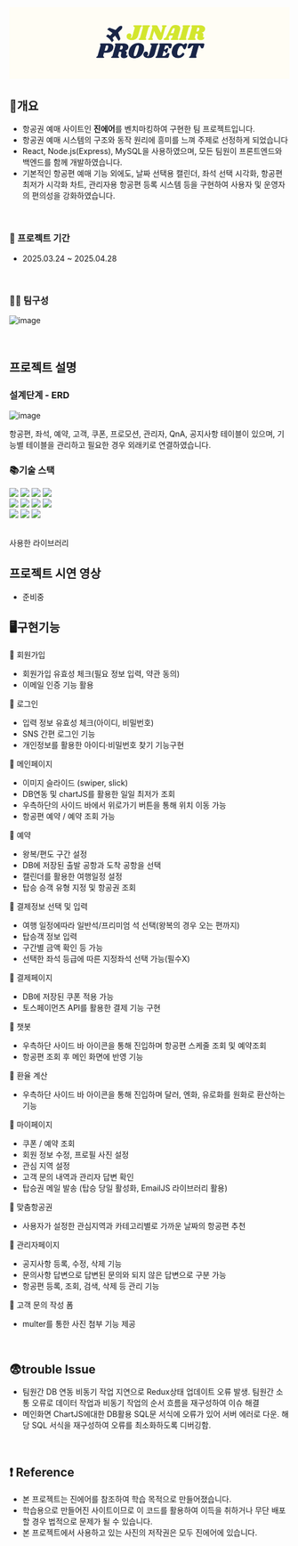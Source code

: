 <p align="center">
  <img src="https://github.com/2eo2yeo/jinAir/blob/main/client/public/images/readmetitle.png?raw=true">
</p>


## 📄개요
- 항공권 예매 사이트인 <B>진에어</B>를 벤치마킹하여 구현한 팀 프로젝트입니다.
- 항공권 예매 시스템의 구조와 동작 원리에 흥미를 느껴 주제로 선정하게 되었습니다
- React, Node.js(Express), MySQL을 사용하였으며, 모든 팀원이 프론트엔드와 백엔드를 함께 개발하였습니다.
- 기본적인 항공편 예매 기능 외에도, 날짜 선택용 캘린더, 좌석 선택 시각화, 항공편 최저가 시각화 차트, 관리자용 항공편 등록 시스템 등을 구현하여 사용자 및 운영자의 편의성을 강화하였습니다.

<br>

### 📆 프로젝트 기간
- 2025.03.24 ~ 2025.04.28

<br>

### 🙋‍♀️ 팀구성
![image](https://github.com/user-attachments/assets/35e53052-3316-4f53-aee8-b5738a94ed3c)


<br>

## 프로젝트 설명
### 설계단계 - ERD 
![image](https://github.com/user-attachments/assets/9ad5db3e-592b-49f2-9686-63a549a3d0c0)

항공편, 좌석, 예약, 고객, 쿠폰, 프로모션, 관리자, QnA, 공지사항 테이블이 있으며,
기능별 테이블을 관리하고 필요한 경우 외래키로 연결하였습니다.


### 📚기술 스택

<div align=left> 
  <img src="https://img.shields.io/badge/html5-E34F26?style=for-the-badge&logo=html5&logoColor=white"> 
  <img src="https://img.shields.io/badge/css-1572B6?style=for-the-badge&logo=css3&logoColor=white"> 
  <img src="https://img.shields.io/badge/javascript-F7DF1E?style=for-the-badge&logo=javascript&logoColor=black"> 
  <img src="https://img.shields.io/badge/mysql-4479A1?style=for-the-badge&logo=mysql&logoColor=white"> 
  <br>
  <img src="https://img.shields.io/badge/react-61DAFB?style=for-the-badge&logo=react&logoColor=black"> 
  <img src="https://img.shields.io/badge/node.js-339933?style=for-the-badge&logo=Node.js&logoColor=white">
  <img src="https://img.shields.io/badge/express-000000?style=for-the-badge&logo=express&logoColor=white">
  <img src="https://img.shields.io/badge/bootstrap-7952B3?style=for-the-badge&logo=bootstrap&logoColor=white">
  <br>
  <img src="https://img.shields.io/badge/github-181717?style=for-the-badge&logo=github&logoColor=white">
  <img src="https://img.shields.io/badge/git-F05032?style=for-the-badge&logo=git&logoColor=white">
  <img src="https://img.shields.io/badge/fontawesome-339AF0?style=for-the-badge&logo=fontawesome&logoColor=white">
  <br>
</div>

<br>

사용한 라이브러리


## 프로젝트 시연 영상

- 준비중

## 🖥구현기능 
📁 회원가입
- 회원가입 유효성 체크(필요 정보 입력, 약관 동의)
- 이메일 인증 기능 활용
  
📁 로그인
- 입력 정보 유효성 체크(아이디, 비밀번호)
- SNS 간편 로그인 기능
- 개인정보를 활용한 아이디·비밀번호 찾기 기능구현
  
📁 메인페이지
- 이미지 슬라이드 (swiper, slick)
- DB연동 및 chartJS를 활용한 일일 최저가 조회
- 우측하단의 사이드 바에서 위로가기 버튼을 통해 위치 이동 가능
- 항공편 예약 / 예약 조회 가능

📁 예약
- 왕복/편도 구간 설정
- DB에 저장된 출발 공항과 도착 공항을 선택
- 캘린더를 활용한 여행일정 설정
- 탑승 승객 유형 지정 및 항공권 조회

📁 결제정보 선택 및 입력
- 여행 일정에따라 일반석/프리미엄 석 선택(왕복의 경우 오는 편까지)
- 탑승객 정보 입력
- 구간별 금액 확인 등 가능
- 선택한 좌석 등급에 따른 지정좌석 선택 가능(필수X) 
  
📁 결제페이지
- DB에 저장된 쿠폰 적용 가능
- 토스페이먼츠 API를 활용한 결제 기능 구현

📁 챗봇
- 우측하단 사이드 바 아이콘을 통해 진입하며 항공편 스케줄 조회 및 예약조회
- 항공편 조회 후 메인 화면에 반영 기능
  
📁 환율 계산
- 우측하단 사이드 바 아이콘을 통해 진입하며 달러, 엔화, 유로화를 원화로 환산하는 기능
  
📁 마이페이지
- 쿠폰 / 예약 조회
- 회원 정보 수정, 프로필 사진 설정
- 관심 지역 설정
- 고객 문의 내역과 관리자 답변 확인
- 탑승권 메일 발송 (탑승 당일 활성화, EmailJS 라이브러리 활용)

📁 맞춤항공권
- 사용자가 설정한 관심지역과 카테고리별로 가까운 날짜의 항공편 추천
  
📁 관리자페이지
- 공지사항 등록, 수정, 삭제 기능
- 문의사항 답변으로 답변된 문의와 되지 않은 답변으로 구분 가능
- 항공편 등록, 조회, 검색, 삭제 등 관리 기능

📁 고객 문의 작성 폼
- multer를 통한 사진 첨부 기능 제공

<br>

## 😨trouble Issue
- 팀원간 DB 연동 비동기 작업 지연으로 Redux상태 업데이트 오류 발생. 팀원간 소통 오류로 데이터 작업과 비동기 작업의 순서 흐름을 재구성하여 이슈 해결
- 메인화면 ChartJS에대한 DB활용 SQL문 서식에 오류가 있어 서버 에러로 다운. 해당 SQL 서식을 재구성하여 오류를 최소화하도록 디버깅함. 
<br>

## ❗ Reference

- 본 프로젝트는 진에어를 참조하여 학습 목적으로 만들어졌습니다.
- 학습용으로 만들어진 사이트이므로 이 코드를 활용하여 이득을 취하거나 무단 배포할 경우 법적으로 문제가 될 수 있습니다.
- 본 프로젝트에서 사용하고 있는 사진의 저작권은 모두 진에어에 있습니다. 
<br>
<br><br><br>
